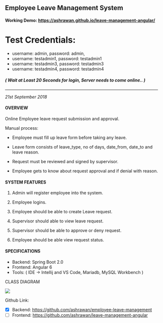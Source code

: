 ## Employee Leave Management System

#### Working Demo: https://ashrawan.github.io/leave-management-angular/

# Test Credentials:

- username: admin, password: admin,
- username: testadmin1, password: testadmin1
- username: testadmin3, password: testadmin3
- username: testadmin4, password: testadmin4

##### ( Wait at Least 20 Seconds for login, Server needs to come online.. )

<hr/>

*21st September 2018*

#### OVERVIEW

Online Employee leave request submission and approval.

Manual process:

-   Employee must fill up leave form before taking any leave.
    
-   Leave form consists of leave_type, no of days, date_from, date_to and leave reason.
    
-   Request must be reviewed and signed by supervisor.
    
-   Employee gets to know about request approval and if denial with reason.
    

#### SYSTEM FEATURES

1.  Admin will register employee into the system.
    
2.  Employee logins.
    
3.  Employee should be able to create Leave request.
    
4.  Supervisor should able to view leave request.
    
5.  Supervisor should be able to approve or deny request.
    
6.  Employee should be able view request status.
    

#### SPECIFICATIONS

- Backend: Spring Boot 2.0
- Frontend: Angular 6
- Tools: ( IDE -> Intellij and VS Code, Mariadb, MySQL Workbench )

CLASS DIAGRAM

 
  
**![](https://lh6.googleusercontent.com/tL6LIniTCrbQqbc-c_5lecXCaJdPveXW44Vl2w2_XJG9jRTps5_WsgXz-bkUqmLO9vMTp90cIPBIaFepTfXktv2Imr0XBprUbR0pFdVw4nvjJLrNBgu0_8U7oJDXama4LKiovA8-)**  
 
 
 Github Link:
- [x] Backend: https://github.com/ashrawan/employee-leave-management
- [ ] Frontend: https://github.com/ashrawan/leave-management-angular
